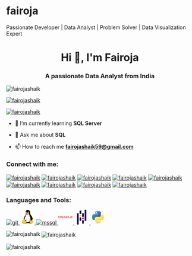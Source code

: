 # fairoja
Passionate Developer | Data Analyst | Problem Solver | Data Visualization Expert
<h1 align="center">Hi 👋, I'm Fairoja</h1>
<h3 align="center">A passionate Data Analyst from India</h3>

<p align="left"> <img src="https://komarev.com/ghpvc/?username=fairojashaik&label=Profile%20views&color=0e75b6&style=flat" alt="fairojashaik" /> </p>

<p align="left"> <a href="https://github.com/ryo-ma/github-profile-trophy"><img src="https://github-profile-trophy.vercel.app/?username=fairojashaik" alt="fairojashaik" /></a> </p>

<p align="left"> <a href="https://twitter.com/fairojashaik" target="blank"><img src="https://img.shields.io/twitter/follow/fairojashaik?logo=twitter&style=for-the-badge" alt="fairojashaik" /></a> </p>

- 🌱 I’m currently learning **SQL Server**

- 💬 Ask me about **SQL**

- 📫 How to reach me **fairojashaik59@gmail.com**

<h3 align="left">Connect with me:</h3>
<p align="left">
<a href="https://codepen.io/fairojashaik" target="blank"><img align="center" src="https://raw.githubusercontent.com/rahuldkjain/github-profile-readme-generator/master/src/images/icons/Social/codepen.svg" alt="fairojashaik" height="30" width="40" /></a>
<a href="https://twitter.com/fairojashaik" target="blank"><img align="center" src="https://raw.githubusercontent.com/rahuldkjain/github-profile-readme-generator/master/src/images/icons/Social/twitter.svg" alt="fairojashaik" height="30" width="40" /></a>
<a href="https://linkedin.com/in/fairojashaik" target="blank"><img align="center" src="https://raw.githubusercontent.com/rahuldkjain/github-profile-readme-generator/master/src/images/icons/Social/linked-in-alt.svg" alt="fairojashaik" height="30" width="40" /></a>
<a href="https://kaggle.com/fairojashaik" target="blank"><img align="center" src="https://raw.githubusercontent.com/rahuldkjain/github-profile-readme-generator/master/src/images/icons/Social/kaggle.svg" alt="fairojashaik" height="30" width="40" /></a>
<a href="https://medium.com/fairojashaik" target="blank"><img align="center" src="https://raw.githubusercontent.com/rahuldkjain/github-profile-readme-generator/master/src/images/icons/Social/medium.svg" alt="fairojashaik" height="30" width="40" /></a>
<a href="https://www.youtube.com/c/fairojashaik" target="blank"><img align="center" src="https://raw.githubusercontent.com/rahuldkjain/github-profile-readme-generator/master/src/images/icons/Social/youtube.svg" alt="fairojashaik" height="30" width="40" /></a>
<a href="https://www.hackerrank.com/fairojashaik" target="blank"><img align="center" src="https://raw.githubusercontent.com/rahuldkjain/github-profile-readme-generator/master/src/images/icons/Social/hackerrank.svg" alt="fairojashaik" height="30" width="40" /></a>
<a href="https://www.leetcode.com/fairojashaik" target="blank"><img align="center" src="https://raw.githubusercontent.com/rahuldkjain/github-profile-readme-generator/master/src/images/icons/Social/leet-code.svg" alt="fairojashaik" height="30" width="40" /></a>
<a href="https://discord.gg/fairojashaik" target="blank"><img align="center" src="https://raw.githubusercontent.com/rahuldkjain/github-profile-readme-generator/master/src/images/icons/Social/discord.svg" alt="fairojashaik" height="30" width="40" /></a>
</p>

<h3 align="left">Languages and Tools:</h3>
<p align="left"> <a href="https://git-scm.com/" target="_blank" rel="noreferrer"> <img src="https://www.vectorlogo.zone/logos/git-scm/git-scm-icon.svg" alt="git" width="40" height="40"/> </a> <a href="https://www.linux.org/" target="_blank" rel="noreferrer"> <img src="https://raw.githubusercontent.com/devicons/devicon/master/icons/linux/linux-original.svg" alt="linux" width="40" height="40"/> </a> <a href="https://www.microsoft.com/en-us/sql-server" target="_blank" rel="noreferrer"> <img src="https://www.svgrepo.com/show/303229/microsoft-sql-server-logo.svg" alt="mssql" width="40" height="40"/> </a> <a href="https://www.oracle.com/" target="_blank" rel="noreferrer"> <img src="https://raw.githubusercontent.com/devicons/devicon/master/icons/oracle/oracle-original.svg" alt="oracle" width="40" height="40"/> </a> <a href="https://pandas.pydata.org/" target="_blank" rel="noreferrer"> <img src="https://raw.githubusercontent.com/devicons/devicon/2ae2a900d2f041da66e950e4d48052658d850630/icons/pandas/pandas-original.svg" alt="pandas" width="40" height="40"/> </a> <a href="https://www.python.org" target="_blank" rel="noreferrer"> <img src="https://raw.githubusercontent.com/devicons/devicon/master/icons/python/python-original.svg" alt="python" width="40" height="40"/> </a> </p>

<p><img align="left" src="https://github-readme-stats.vercel.app/api/top-langs?username=fairojashaik&show_icons=true&locale=en&layout=compact" alt="fairojashaik" /></p>

<p>&nbsp;<img align="center" src="https://github-readme-stats.vercel.app/api?username=fairojashaik&show_icons=true&locale=en" alt="fairojashaik" /></p>

<p><img align="center" src="https://github-readme-streak-stats.herokuapp.com/?user=fairojashaik&" alt="fairojashaik" /></p>
